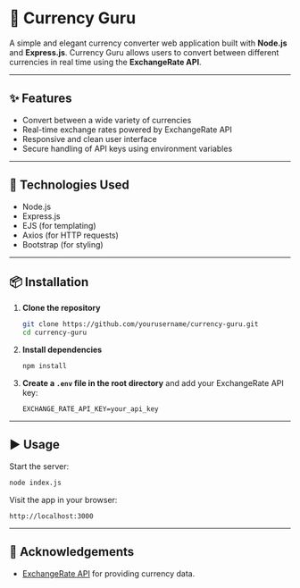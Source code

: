 # 💱 Currency Guru

A simple and elegant currency converter web application built with **Node.js** and **Express.js**. Currency Guru allows users to convert between different currencies in real time using the **ExchangeRate API**.

<!-- Add badges here if desired -->
<!-- ![GitHub license](https://img.shields.io/github/license/yourusername/currency-guru) -->
<!-- ![Node.js](https://img.shields.io/badge/Node.js-v18.0+-brightgreen) -->

---

## ✨ Features

- Convert between a wide variety of currencies
- Real-time exchange rates powered by ExchangeRate API
- Responsive and clean user interface
- Secure handling of API keys using environment variables

---

## 🚀 Technologies Used

- Node.js
- Express.js
- EJS (for templating)
- Axios (for HTTP requests)
- Bootstrap (for styling)

---

## 📦 Installation

1. **Clone the repository**

   ```bash
   git clone https://github.com/yourusername/currency-guru.git
   cd currency-guru
   ```

2. **Install dependencies**

   ```bash
   npm install
   ```

3. **Create a `.env` file in the root directory** and add your ExchangeRate API key:

   ```env
   EXCHANGE_RATE_API_KEY=your_api_key
   ```

---

## ▶️ Usage

Start the server:

```bash
node index.js
```

Visit the app in your browser:

```plaintext
http://localhost:3000
```

---

## 🙌 Acknowledgements

- [ExchangeRate API](https://www.exchangerate-api.com/) for providing currency data.
